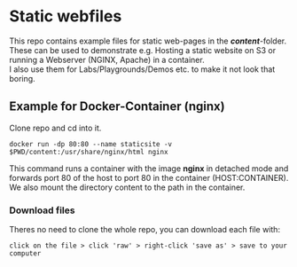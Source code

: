 # Static webfiles
This repo contains example files for static web-pages in the ***content***-folder.  
These can be used to demonstrate e.g. Hosting a static website on S3 or running a Webserver (NGINX, Apache) in a container.  
I also use them for Labs/Playgrounds/Demos etc. to make it not look that boring.  

## Example for Docker-Container (nginx)
Clone repo and cd into it.  
```
docker run -dp 80:80 --name staticsite -v $PWD/content:/usr/share/nginx/html nginx
```
This command runs a container with the image **nginx** in detached  mode and forwards port 80 of the host to port 80 in the container (HOST:CONTAINER). We also mount the directory content to the path in the container.  

### Download files
Theres no need to clone the whole repo, you can download each file with:
```
click on the file > click 'raw' > right-click 'save as' > save to your computer
```
